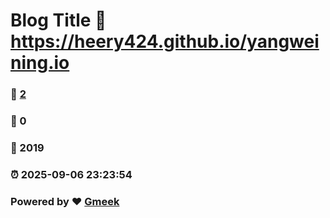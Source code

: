 # Blog Title :link: https://heery424.github.io/yangweining.io 
### :page_facing_up: [2](https://heery424.github.io/yangweining.io/tag.html) 
### :speech_balloon: 0 
### :hibiscus: 2019 
### :alarm_clock: 2025-09-06 23:23:54 
### Powered by :heart: [Gmeek](https://github.com/Meekdai/Gmeek)
